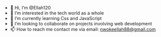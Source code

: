 - 👋 Hi, I’m @Ellah120
- 👀 I’m interested in the tech world as a whole
- 🌱 I’m currently learning Css and JavaScript 
- 💞️ I’m looking to collaborate on projects involving web development 
- 📫 How to reach me contact me via email: nwokeellah88@gmail.com

<!---
Ellah120/Ellah120 is a ✨ special ✨ repository because its `README.md` (this file) appears on your GitHub profile.
You can click the Preview link to take a look at your changes.
--->
